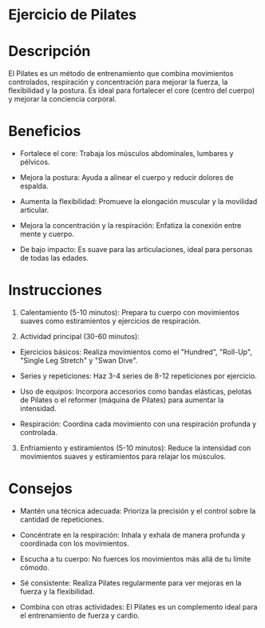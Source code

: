 # Ejercicio de Pilates

# Descripción
El Pilates es un método de entrenamiento que combina movimientos controlados, respiración y concentración para mejorar la fuerza, la flexibilidad y la postura. Es ideal para fortalecer el core (centro del cuerpo) y mejorar la conciencia corporal.

# Beneficios
- Fortalece el core: Trabaja los músculos abdominales, lumbares y pélvicos.

- Mejora la postura: Ayuda a alinear el cuerpo y reducir dolores de espalda.

- Aumenta la flexibilidad: Promueve la elongación muscular y la movilidad articular.

- Mejora la concentración y la respiración: Enfatiza la conexión entre mente y cuerpo.

- De bajo impacto: Es suave para las articulaciones, ideal para personas de todas las edades.

# Instrucciones
1. Calentamiento (5-10 minutos): Prepara tu cuerpo con movimientos suaves como estiramientos y ejercicios de respiración.

2. Actividad principal (30-60 minutos):

- Ejercicios básicos: Realiza movimientos como el "Hundred", "Roll-Up", "Single Leg Stretch" y "Swan Dive".

- Series y repeticiones: Haz 3-4 series de 8-12 repeticiones por ejercicio.

- Uso de equipos: Incorpora accesorios como bandas elásticas, pelotas de Pilates o el reformer (máquina de Pilates) para aumentar la intensidad.

- Respiración: Coordina cada movimiento con una respiración profunda y controlada.

3. Enfriamiento y estiramientos (5-10 minutos): Reduce la intensidad con movimientos suaves y estiramientos para relajar los músculos.

# Consejos
- Mantén una técnica adecuada: Prioriza la precisión y el control sobre la cantidad de repeticiones.

- Concéntrate en la respiración: Inhala y exhala de manera profunda y coordinada con los movimientos.

- Escucha a tu cuerpo: No fuerces los movimientos más allá de tu límite cómodo.

- Sé consistente: Realiza Pilates regularmente para ver mejoras en la fuerza y la flexibilidad.

- Combina con otras actividades: El Pilates es un complemento ideal para el entrenamiento de fuerza y cardio.